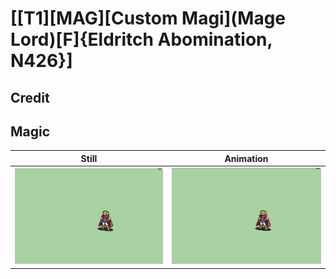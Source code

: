 # [\[T1\]\[MAG\]\[Custom Magi\]\(Mage Lord\)\[F\]{Eldritch Abomination, N426}]

## Credit


	
## Magic

| Still | Animation |
| :---: | :-------: |
| ![Magic still](./Magic_000.png) | ![Magic animation](./Magic.gif) |
